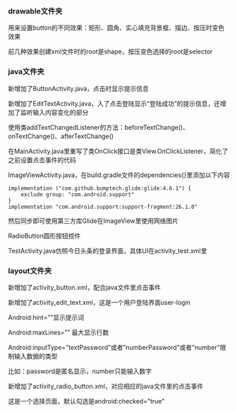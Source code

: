 ### drawable文件夹

用来设置button的不同效果：矩形、圆角、实心填充背景框、描边、按压时变色效果

前几种效果创建xml文件时的root是shape，按压变色选择的root是selector

### java文件夹

新增加了ButtonActivity.java，点击时显示提示信息

新增加了EditTextActivity.java，入了点击登陆显示“登陆成功”的提示信息，还增加了监听输入内容变化的部分

使用类addTextChangedListener的方法：beforeTextChange()、onTextChange()、afterTextChange()

在MainActivity.java里重写了类OnClick接口是类View.OnClickListener，简化了之前设置点击事件的代码

ImageViewActivity.java，在build.gradle文件的dependencies{}里添加以下内容
```
implementation ("com.github.bumptech.glide:glide:4.6.1") {
    exclude group: "com.android.support"
}
implementation "com.android.support:support-fragment:26.1.0"
```
然后同步即可使用第三方库Glide在ImageView里使用网络图片

RadioButton圆形按钮控件

TestActivity.java仿照今日头条的登录界面，具体UI在activity_test.xml里

### layout文件夹

新增加了activity_button.xml，配合java文件里点击事件

新增加了activity_edit_text.xml，这是一个用户登陆界面user-login

Android:hint=””显示提示词

Android:maxLines=”” 最大显示行数

Android:inputType=”textPassword”或者”numberPassword”或者”number”限制输入数据的类型

比如：password是匿名显示，number只能输入数字

新增加了activity_radio_button.xml，对应相应的java文件里的点击事件

这是一个选择页面，默认勾选是android:checked="true"
